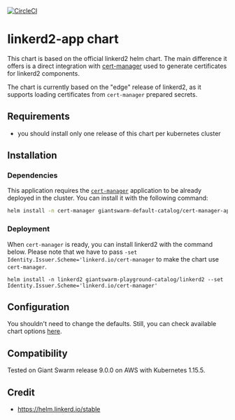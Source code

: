 [![CircleCI](https://circleci.com/gh/giantswarm/linkerd2-app.svg?style=shield)](https://circleci.com/gh/giantswarm/linkerd2-app)

# linkerd2-app chart

This chart is based on the official linkerd2 helm chart. The main difference it offers is a
direct integration with [cert-manager](https://cert-manager.io/) used to generate certificates
for linkerd2 components.

The chart is currently based on the "edge" release of linkerd2, as it supports loading certificates
from `cert-manager` prepared secrets.

## Requirements

- you should install only one release of this chart per kubernetes cluster

## Installation

### Dependencies

This application requires the [`cert-manager`](https://github.com/giantswarm/cert-manager-app)
application to be already deployed in the cluster. You can install it with the following command:

```bash
helm install -n cert-manager giantswarm-default-catalog/cert-manager-app
```

### Deployment

When `cert-manager` is ready, you can install linkerd2 with the command below. Please note that
we have to pass `-set Identity.Issuer.Scheme='linkerd.io/cert-manager` to make the chart use
`cert-manager`.

```text
helm install -n linkerd2 giantswarm-playground-catalog/linkerd2 --set Identity.Issuer.Scheme='linkerd.io/cert-manager'
```

## Configuration

You shouldn't need to change the defaults. Still, you can check available chart options [here](helm/link/../linkerd2-app/values.yaml).

## Compatibility

Tested on Giant Swarm release 9.0.0 on AWS with Kubernetes 1.15.5.

## Credit

* https://helm.linkerd.io/stable
